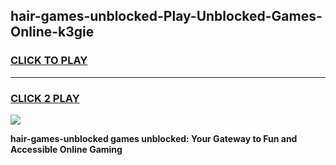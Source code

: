 
## hair-games-unblocked-Play-Unblocked-Games-Online-k3gie
<h3>
<a href="https://premium76.site?title=hair-games-unblocked&ref=25A">CLICK TO PLAY</a></h3>
<hr>

<h3>
<a href="https://premium76.site?title=hair-games-unblocked&ref=25A">CLICK 2 PLAY</a>
  
</h3>

<a href="https://premium76.site?title=hair-games-unblocked&ref=25A"><img src="https://clearcache.store/games.png"></a>


**hair-games-unblocked games unblocked: Your Gateway to Fun and Accessible Online Gaming**
